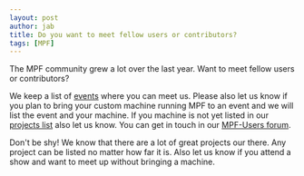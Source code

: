 ```yaml
---
layout: post
author: jab
title: Do you want to meet fellow users or contributors?
tags: [MPF]
---
```

The MPF community grew a lot over the last year.
Want to meet fellow users or contributors?

We keep a list of [events](/events.html) where you can meet us.
Please also let us know if you plan to bring your custom machine running MPF
to an event and we will list the event and your machine.
If you machine is not yet listed in our [projects list](/projects.html)
also let us know.
You can get in touch in our [MPF-Users forum](https://groups.google.com/forum/#!forum/mpf-users).

Don't be shy!
We know that there are a lot of great projects our there.
Any project can be listed no matter how far it is.
Also let us know if you attend a show and want to meet up without bringing a machine.
